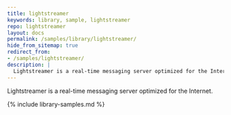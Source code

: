 ```yaml
---
title: lightstreamer
keywords: library, sample, lightstreamer
repo: lightstreamer
layout: docs
permalink: /samples/library/lightstreamer/
hide_from_sitemap: true
redirect_from:
- /samples/lightstreamer/
description: |
  Lightstreamer is a real-time messaging server optimized for the Internet.
---
```


Lightstreamer is a real-time messaging server optimized for the Internet.


{% include library-samples.md %}

